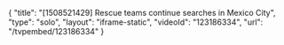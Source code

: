 {
    "title": "[1508521429] Rescue teams continue searches in Mexico City",
    "type": "solo",
    "layout": "iframe-static",
    "videoId": "123186334",
    "url": "\/tvpembed\/123186334"
}